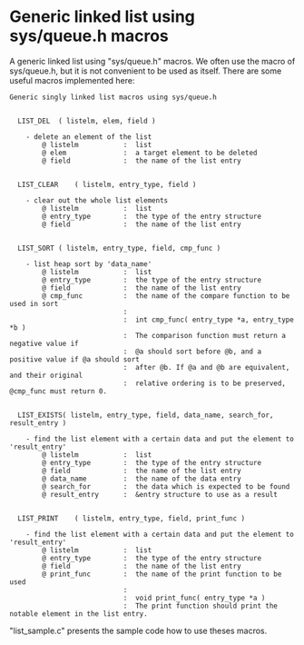Generic linked list using sys/queue.h macros
===================

A generic linked list using "sys/queue.h" macros.
We often use the macro of sys/queue.h, but it is not convenient to be used as itself. 
There are some useful macros implemented here:


	Generic singly linked list macros using sys/queue.h
	
			
	  LIST_DEL	( listelm, elem, field )
		
		- delete an element of the list 		
			@ listelm			:  list
			@ elem				:  a target element to be deleted
			@ field				:  the name of the list entry
			
			
	  LIST_CLEAR	( listelm, entry_type, field )
			
		- clear out the whole list elements
			@ listelm			:  list
			@ entry_type		:  the type of the entry structure
			@ field				:  the name of the list entry
			
			
	  LIST_SORT	( listelm, entry_type, field, cmp_func )
			
		- list heap sort by 'data_name'
			@ listelm			:  list
			@ entry_type		:  the type of the entry structure
			@ field				:  the name of the list entry
			@ cmp_func			:  the name of the compare function to be used in sort
								: 		
								:  int cmp_func( entry_type *a, entry_type *b )
								:  The comparison function must return a negative value if
								:  @a should sort before @b, and a positive value if @a should sort
								:  after @b. If @a and @b are equivalent, and their original
								:  relative ordering is to be preserved, @cmp_func must return 0.
			
			
	  LIST_EXISTS( listelm, entry_type, field, data_name, search_for, result_entry )
			
		- find the list element with a certain data and put the element to 'result_entry'
			@ listelm			:  list
			@ entry_type		:  the type of the entry structure
			@ field				:  the name of the list entry
			@ data_name			:  the name of the data entry
			@ search_for		:  the data which is expected to be found
			@ result_entry		:  &entry structure to use as a result
			
			
	  LIST_PRINT	( listelm, entry_type, field, print_func )
			
		- find the list element with a certain data and put the element to 'result_entry'
			@ listelm			:  list
			@ entry_type		:  the type of the entry structure
			@ field				:  the name of the list entry
			@ print_func		:  the name of the print function to be used 
								: 		
								:  void print_func( entry_type *a )
								:  The print function should print the notable element in the list entry.
			

"list_sample.c" presents the sample code how to use theses macros. 
